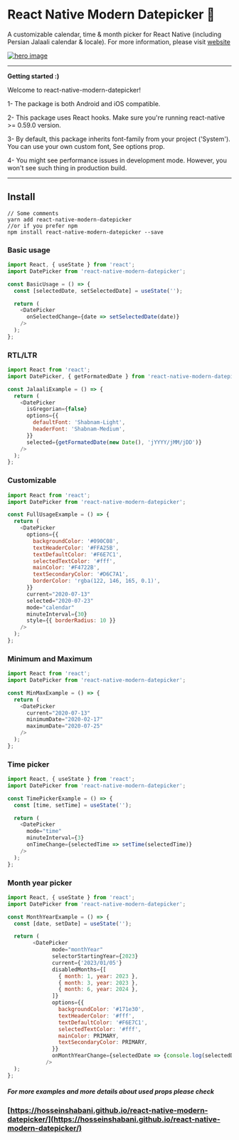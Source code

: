 # React Native Modern Datepicker 📆

A customizable calendar, time & month picker for React Native (including Persian Jalaali calendar & locale). For more information, please visit [website](https://hosseinshabani.github.io/react-native-modern-datepicker)

<a href="https://hosseinshabani.github.io/react-native-modern-datepicker">
	<img src="http://tehranreact.ir/public/react-native-modern-datepicker.jpg" alt="hero image" />
</a>


---
__Getting started :)__


Welcome to react-native-modern-datepicker!

1- The package is both Android and iOS compatible.

2- This package uses React hooks. Make sure you're running react-native >= 0.59.0 version.

3- By default, this package inherits font-family from your project ('System'). You can use your own custom font, See options prop.

4- You might see performance issues in development mode. However, you won't see such thing in production build.

---

## Install


    // Some comments
    yarn add react-native-modern-datepicker
    //or if you prefer npm
    npm install react-native-modern-datepicker --save


### Basic usage

``` js
import React, { useState } from 'react';
import DatePicker from 'react-native-modern-datepicker';

const BasicUsage = () => {
  const [selectedDate, setSelectedDate] = useState('');

  return (
    <DatePicker
      onSelectedChange={date => setSelectedDate(date)}
    />
  );
};
```

### RTL/LTR

``` js
import React from 'react';
import DatePicker, { getFormatedDate } from 'react-native-modern-datepicker';

const JalaaliExample = () => {
  return (
    <DatePicker
      isGregorian={false}
      options={{
        defaultFont: 'Shabnam-Light',
        headerFont: 'Shabnam-Medium',
      }}
      selected={getFormatedDate(new Date(), 'jYYYY/jMM/jDD')}
    />
  );
};
```

### Customizable

``` js
import React from 'react';
import DatePicker from 'react-native-modern-datepicker';

const FullUsageExample = () => {
  return (
    <DatePicker
      options={{
        backgroundColor: '#090C08',
        textHeaderColor: '#FFA25B',
        textDefaultColor: '#F6E7C1',
        selectedTextColor: '#fff',
        mainColor: '#F4722B',
        textSecondaryColor: '#D6C7A1',
        borderColor: 'rgba(122, 146, 165, 0.1)',
      }}
      current="2020-07-13"
      selected="2020-07-23"
      mode="calendar"
      minuteInterval={30}
      style={{ borderRadius: 10 }}
    />
  );
};
```
### Minimum and Maximum

```js
import React from 'react';
import DatePicker from 'react-native-modern-datepicker';

const MinMaxExample = () => {
  return (
    <DatePicker
      current="2020-07-13"
      minimumDate="2020-02-17"
      maximumDate="2020-07-25"
    />
  );
};
```

### Time picker

```js
import React, { useState } from 'react';
import DatePicker from 'react-native-modern-datepicker';

const TimePickerExample = () => {
  const [time, setTime] = useState('');

  return (
    <DatePicker
      mode="time"
      minuteInterval={3}
      onTimeChange={selectedTime => setTime(selectedTime)}
    />
  );
};
```

### Month year picker

``` js
import React, { useState } from 'react';
import DatePicker from 'react-native-modern-datepicker';

const MonthYearExample = () => {
  const [date, setDate] = useState('');

  return (
        <DatePicker
              mode="monthYear"
              selectorStartingYear={2023}
              current={'2023/01/05'}
              disabledMonths={[
                { month: 1, year: 2023 },
                { month: 3, year: 2023 },
                { month: 6, year: 2024 },
              ]}
              options={{
                backgroundColor: '#171e30',
                textHeaderColor: '#fff',
                textDefaultColor: '#F6E7C1',
                selectedTextColor: '#fff',
                mainColor: PRIMARY,
                textSecondaryColor: PRIMARY,
              }}
              onMonthYearChange={selectedDate => {console.log(selectedDate)}
            />
  );
};
```


##### For more examples and more details about used props please check
### [https://hosseinshabani.github.io/react-native-modern-datepicker/](https://hosseinshabani.github.io/react-native-modern-datepicker/)
